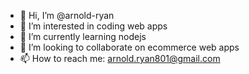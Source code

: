 - 👋 Hi, I’m @arnold-ryan
- 👀 I’m interested in coding web apps
- 🌱 I’m currently learning nodejs
- 💞️ I’m looking to collaborate on ecommerce web apps
- 📫 How to reach me: arnold.ryan801@gmail.com

<!---
arnold-ryan/arnold-ryan is a ✨ special ✨ repository because its `README.md` (this file) appears on your GitHub profile.
You can click the Preview link to take a look at your changes.
--->
